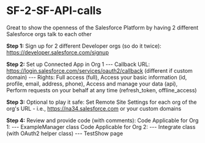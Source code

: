 # SF-2-SF-API-calls
Great to show the openness of the Salesforce Platform by having 2 different Salesforce orgs talk to each other

**Step 1:** Sign up for 2 different Developer orgs (so do it twice): https://developer.salesforce.com/signup

**Step 2:** Set up Connected App in Org 1
--- Callback URL: https://login.salesforce.com/services/oauth2/callback (different if custom domain)
--- Rights: Full access (full), Access your basic information (id, profile, email, address, phone), Access and manage your data (api), Perform requests on your behalf at any time (refresh_token, offline_access)

**Step 3:** Optional to play it safe: Set Remote Site Settings for each org of the org's URL - i.e., https://na34.salesforce.com	or your custom domains

**Step 4:** Review and provide code (with comments):
Code Applicable for Org 1:
--- ExampleManager class
Code Applicable for Org 2: 
--- Integrate class (with OAuth2 helper class)
--- TestShow page
